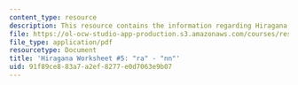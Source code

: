 ```yaml
---
content_type: resource
description: This resource contains the information regarding Hiragana.
file: https://ol-ocw-studio-app-production.s3.amazonaws.com/courses/res-21g-01-kana-spring-2010/91f89ce883a7a2ef8277e0d7063e9b07_MITRES_21G_01S10_h5.pdf
file_type: application/pdf
resourcetype: Document
title: 'Hiragana Worksheet #5: "ra" - "nn"'
uid: 91f89ce8-83a7-a2ef-8277-e0d7063e9b07
---
```

